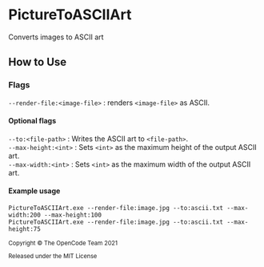 # PictureToASCIIArt

Converts images to ASCII art

## How to Use

### Flags

`--render-file:<image-file>` : renders `<image-file>` as ASCII.

#### Optional flags

`--to:<file-path>` : Writes the ASCII art to `<file-path>`.  
`--max-height:<int>` : Sets `<int>` as the maximum height of the output ASCII art.  
`--max-width:<int>` : Sets `<int>` as the maximum width of the output ASCII art.

#### Example usage

`PictureToASCIIArt.exe --render-file:image.jpg --to:ascii.txt --max-width:200 --max-height:100`  
`PictureToASCIIArt.exe --render-file:image.jpg --to:ascii.txt --max-height:75`

<sup>
Copyright © The OpenCode Team 2021

Released under the MIT License
</sup>
